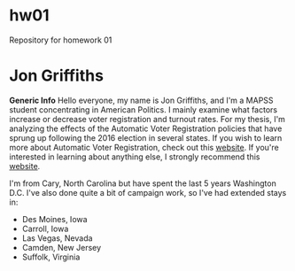 # hw01
Repository for homework 01

# Jon Griffiths

**Generic Info**
Hello everyone, my name is Jon Griffiths, and I'm a MAPSS student concentrating in American Politics. I mainly examine what factors increase or decrease voter registration and turnout rates. For my thesis, I'm analyzing the effects of the Automatic Voter Registration policies that have sprung up following the 2016 election in several states. If you wish to learn more about Automatic Voter Registration, check out this  [website](http://www.ncsl.org/research/elections-and-campaigns/automatic-voter-registration.aspx). If you're interested in learning about anything else, I strongly recommend this [website](https://www.google.com/).

I'm from Cary, North Carolina but have spent the last 5 years Washington D.C. I've also done quite a bit of campaign work, so I've had extended stays in:

* Des Moines, Iowa
* Carroll, Iowa
* Las Vegas, Nevada
* Camden, New Jersey
* Suffolk, Virginia
